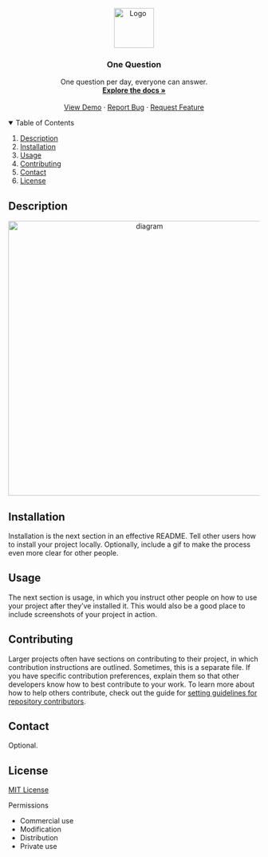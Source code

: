 <p align="center">
  <img src="https://ik.imagekit.io/manuelalferez/one-question/readme/logo_3Ei2N-rFW.png?ik-sdk-version=javascript-1.4.3&updatedAt=1649839955580" alt="Logo" width="80">
</p>


  <h3 align="center">One Question</h3>

  <p align="center">
    One question per day, everyone can answer. 
    <br />
    <a href="https://github.com/manuelalferez/one-question/wiki"><strong>Explore the docs »</strong></a>
    <br />
    <br />
    <a href="https://github.com/manuelalferez/one-question">View Demo</a>
    ·
    <a href="https://github.com/manuelalferez/one-question/issues">Report Bug</a>
    ·
    <a href="https://github.com/manuelalferez/one-question/issues">Request Feature</a>
  </p>


<details open="open">
  <summary>Table of Contents</summary>
  <ol>
    <li><a href="#description">Description</a></li>
    <li><a href="#installation">Installation</a></li>
    <li><a href="#usage">Usage</a></li>
    <li><a href="#contributing">Contributing</a></li>
    <li><a href="#contact">Contact</a></li>
    <li><a href="#License">License</a></li>
  </ol>
</details>


## Description

<p align="center">
    <img src="https://ik.imagekit.io/manuelalferez/one-question/readme/app-diagram_khKf2QPLK.png?ik-sdk-version=javascript-1.4.3&updatedAt=1649839667865" alt="diagram" width="550">
</p>

## Installation

Installation is the next section in an effective README. Tell other users how to install your project locally. Optionally, include a gif to make the process even more clear for other people.

## Usage

The next section is usage, in which you instruct other people on how to use your project after they’ve installed it. This would also be a good place to include screenshots of your project in action.

## Contributing

Larger projects often have sections on contributing to their project, in which contribution instructions are outlined. Sometimes, this is a separate file. If you have specific contribution preferences, explain them so that other developers know how to best contribute to your work. To learn more about how to help others contribute, check out the guide for [setting guidelines for repository contributors](https://help.github.com/articles/setting-guidelines-for-repository-contributors/).

## Contact

Optional. 

## License

[MIT License](https://github.com/manuelalferez/one-question/blob/main/LICENSE)

Permissions
- Commercial use
- Modification
- Distribution
- Private use

